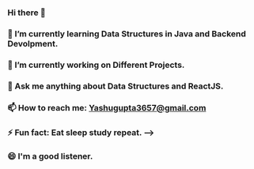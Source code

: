 ### Hi there 👋
### 🌱 I’m currently learning Data Structures in Java and Backend Devolpment.
### 🔭 I’m currently working on Different Projects.
### 💬 Ask me anything about Data Structures and ReactJS.
### 📫 How to reach me: Yashugupta3657@gmail.com
### ⚡ Fun fact: Eat sleep study repeat. -->
### 😄 I'm a good listener.


<!--
**Yashugupta3657/Yashugupta3657** is a ✨ _special_ ✨ repository because its `README.md` (this file) appears on your GitHub profile.

Here are some ideas to get you started:

- 🔭 I’m currently working on ...
- 🌱 I’m currently learning ...
- 👯 I’m looking to collaborate on ...
- 🤔 I’m looking for help with ...
- 💬 Ask me about ...
- 📫 How to reach me: ...
- 😄 Pronouns: ...
- ⚡ Fun fact: ...
-->
